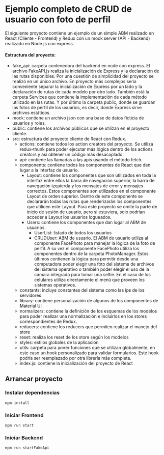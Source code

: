 # Ejemplo completo de CRUD de usuario con foto de perfil

El siguiente proyecto contiene un ejemplo de un simple ABM realizado en React (Cliente - Frontend) y Redux con un mock
server (API - Backend) realizado en
Node.js con express.

#### Estructura del proyecto:

- fake_api: carpeta contenedora del backend en node con express. El archivo FakeAPI.js realiza la inicialización de
  Express y la declaración de las rutas disponibles. Por una cuestión de simplicidad del proyecto se realizó en un único
  archivo. En proyecto más complejos sería conveniente separar la inicialización de Express por un lado y la declaración
  de rutas de cada modelo por otro lado. También está la carpeta Services que contiene la implementación de cada método
  utilizado en las rutas. Y por último la carpeta public, donde se guardan las fotos de perfil de los usuarios, es
  decir, donde Express sirve archivos estáticos.
- mock: contiene un archivo json con una base de datos ficticia de usuarios y roles.
- public: contiene los archivos públicos que se utilizan en el proyecto cliente.
- src: estructura del proyecto cliente de React con Redux.
    - actions: contiene todos los action creators del proyecto. Se utiliza redux-thunk para poder ejecutar más lógica
      dentro
      de los actions creators y así obtener un código más desacoplado.
    - api: contiene las llamadas a las apis usando el método fetch.
    - components: contiene todos los componentes de React que dan lugar a la interfaz de usuario.
        - Layout: contiene los componentes que son utilizados en toda la interfaz entre ellos la barra de navegación
          superior,
          la barra de navegación izquierda y los mensajes de error y mensajes correctos. Estos componentes son
          utilizados en el
          componente Layout de orden superior. Dentro de este componente se declararán todas las rutas que renderizarán
          los
          componentes que utilicen este Layout. Para este proyecto se omite la parte de inicio de sesión de usuario,
          pero si
          estuviera, solo podrían acceder a Layout los usuarios logueados.
        - Users: contiene los componentes que dan lugar al ABM de usuarios.
            - UserList: listado de todos los usuarios
            - CRUDUser: ABM de usuario. El ABM de usuario utiliza al componente FacePhoto para manejar la lógica de la
              foto de
              perfil. A su vez el componente FacePhoto utiliza los componentes dentro de la carpeta PhotoManager. Estos
              últimos
              contienen la lógica para permitir desde una computadora poder elegir una foto del sistema de archivos del
              sistema
              operativo o también poder elegir el uso de la cámara integrada para tomar una selfie. En el caso de los
              celulares
              utiliza directamente el menú que proveen los sistemas operativos.
    - constants: incluye constantes del sistema como las ips de los servidores
    - library: contiene personalización de algunos de los componentes de Material UI
    - normalizers: contiene la definición de los esquemas de los modelos para poder realizar una normalización e
      incluirlos
      en los stores correspondientes de Redux.
    - reducers: contiene los reducers que permiten realizar el manejo del store
    - reset: realiza los reset de los store según los modelos
    - styles: estilos globales de la aplicación
    - utils: carpeta para poner funciones que se utilizan globalmente, en este caso un hook personalizado para validar
      formularios. Este hook podría ser reemplazado por otra librería más completa.
    - index.js: contiene la inicialización del proyecto de React 


## Arrancar proyecto

### Instalar dependencias 
```
npm install 
```
### Iniciar Frontend
```
npm run start 
```
### Iniciar Backend
```
npm run startFakeApi
```
